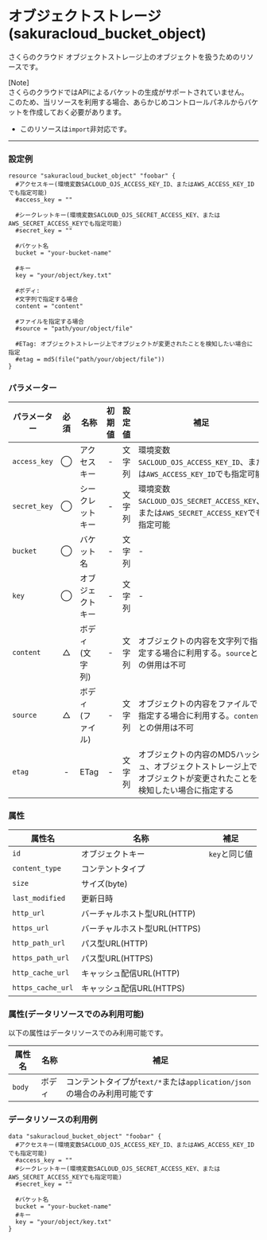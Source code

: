 # オブジェクトストレージ(sakuracloud_bucket_object)

さくらのクラウド オブジェクトストレージ上のオブジェクトを扱うためのリソースです。  

[Note]  
さくらのクラウドではAPIによるバケットの生成がサポートされていません。   
このため、当リソースを利用する場合、あらかじめコントロールパネルからバケットを作成しておく必要があります。  

- このリソースは`import`非対応です。

---

### 設定例

```hcl
resource "sakuracloud_bucket_object" "foobar" {
  #アクセスキー(環境変数SACLOUD_OJS_ACCESS_KEY_ID、またはAWS_ACCESS_KEY_IDでも指定可能)  
  #access_key = ""

  #シークレットキー(環境変数SACLOUD_OJS_SECRET_ACCESS_KEY、またはAWS_SECRET_ACCESS_KEYでも指定可能)
  #secret_key = ""

  #バケット名
  bucket = "your-bucket-name"

  #キー
  key = "your/object/key.txt"

  #ボディ:
  #文字列で指定する場合
  content = "content"

  #ファイルを指定する場合
  #source = "path/your/object/file"
  
  #ETag: オブジェクトストレージ上でオブジェクトが変更されたことを検知したい場合に指定
  #etag = md5(file("path/your/object/file"))
}
```

### パラメーター

|パラメーター         |必須  |名称            |初期値  |設定値                    |補足                                          |
|-------------------|:---:|----------------|:-----:|------------------------|----------------------------------------------|
| `access_key`      | ◯   | アクセスキー     | -    | 文字列                  | 環境変数`SACLOUD_OJS_ACCESS_KEY_ID`、または`AWS_ACCESS_KEY_ID`でも指定可能 |
| `secret_key`      | ◯   | シークレットキー | -     | 文字列                  | 環境変数`SACLOUD_OJS_SECRET_ACCESS_KEY`、または`AWS_SECRET_ACCESS_KEY`でも指定可能 |
| `bucket`          | ◯   | バケット名      | -     | 文字列                  | - |
| `key`             | ◯   | オブジェクトキー | -     | 文字列                  | - |
| `content`         | △   | ボディ(文字列)   | -    | 文字列                  | オブジェクトの内容を文字列で指定する場合に利用する。`source`との併用は不可 |
| `source`          | △   | ボディ(ファイル) | -     | 文字列                 | オブジェクトの内容をファイルで指定する場合に利用する。`content`との併用は不可 |
| `etag`            | -   | ETag           | -    | 文字列          | オブジェクトの内容のMD5ハッシュ、オブジェクトストレージ上でオブジェクトが変更されたことを検知したい場合に指定する |

### 属性

|属性名                | 名称                    | 補足                              |
|---------------------|------------------------|--------------------------------------------|
| `id`                | オブジェクトキー           | `key`と同じ値                    |
| `content_type`      | コンテントタイプ           |                                 |
| `size`              | サイズ(byte)              |                                |
| `last_modified`     | 更新日時                   |                                |
| `http_url`          | バーチャルホスト型URL(HTTP) |                                |
| `https_url`         | バーチャルホスト型URL(HTTPS)|                                |
| `http_path_url`     | パス型URL(HTTP)           |                                |
| `https_path_url`    | パス型URL(HTTPS)          |                                |
| `http_cache_url`    | キャッシュ配信URL(HTTP)    |                                |
| `https_cache_url`   | キャッシュ配信URL(HTTPS)   |                                |

### 属性(データリソースでのみ利用可能)

以下の属性はデータリソースでのみ利用可能です。

|属性名                | 名称                    | 補足                              |
|---------------------|------------------------|--------------------------------------------|
| `body`              | ボディ                  | コンテントタイプが`text/*`または`application/json`の場合のみ利用可能です |


### データリソースの利用例

```hcl
data "sakuracloud_bucket_object" "foobar" {
  #アクセスキー(環境変数SACLOUD_OJS_ACCESS_KEY_ID、またはAWS_ACCESS_KEY_IDでも指定可能)  
  #access_key = ""
  #シークレットキー(環境変数SACLOUD_OJS_SECRET_ACCESS_KEY、またはAWS_SECRET_ACCESS_KEYでも指定可能)
  #secret_key = ""

  #バケット名
  bucket = "your-bucket-name"
  #キー
  key = "your/object/key.txt"
}
```